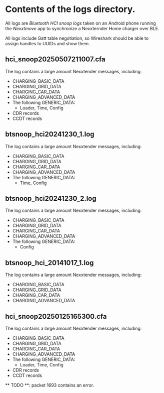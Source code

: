 # Contents of the logs directory.

All logs are *Bluetooth HCI snoop logs* taken on an Android phone 
running the *Nexxtmove* app to synchronize a Nexxternder Home charger over BLE.

All logs include Gatt table negotiation, 
so Wireshark should be able to assign handles to UUIDs and show them.

## hci_snoop20250507211007.cfa

The log contains a large amount Nexxtender messages, including:
- CHARGING_BASIC_DATA
- CHARGING_GRID_DATA
- CHARGING_CAR_DATA
- CHARGING_ADVANCED_DATA
- The following GENERIC_DATA:
    - Loader,  Time, Config
- CDR records
- CCDT records

## btsnoop_hci20241230_1.log
The log contains a large amount Nexxtender messages, including:
- CHARGING_BASIC_DATA
- CHARGING_GRID_DATA
- CHARGING_CAR_DATA
- CHARGING_ADVANCED_DATA
- The following GENERIC_DATA:
    - Time, Config

## btsnoop_hci20241230_2.log
The log contains a large amount Nexxtender messages, including:
- CHARGING_BASIC_DATA
- CHARGING_GRID_DATA
- CHARGING_CAR_DATA
- CHARGING_ADVANCED_DATA
- The following GENERIC_DATA:
    - Config


## btsnoop_hci_20141017_1.log
The log contains a large amount Nexxtender messages, including:
- CHARGING_BASIC_DATA
- CHARGING_GRID_DATA
- CHARGING_CAR_DATA
- CHARGING_ADVANCED_DATA

## hci_snoop20250125165300.cfa
The log contains a large amount Nexxtender messages, including:
- CHARGING_BASIC_DATA
- CHARGING_GRID_DATA
- CHARGING_CAR_DATA
- CHARGING_ADVANCED_DATA
- The following GENERIC_DATA:
    - Loader,  Time, Config
- CDR records
- CCDT records

** TODO **: packet 1693 contains an error.